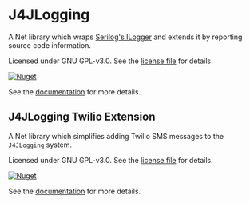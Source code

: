 # J4JLogging

A Net library which wraps [Serilog's ILogger](https://github.com/serilog/serilog) and extends it by reporting source code information.

Licensed under GNU GPL-v3.0. See the [license file](license.md) for details.

[![Nuget](https://img.shields.io/nuget/v/J4JSoftware.Logging?style=flat-square)](https://www.nuget.org/packages/J4JSoftware.Logging/)

See the [documentation](J4JLogging/docs/readme.md) for more details.

## J4JLogging Twilio Extension

A Net library which simplifies adding Twilio SMS messages to the `J4JLogging` system.

Licensed under GNU GPL-v3.0. See the [license file](license.md) for details.

[![Nuget](https://img.shields.io/nuget/v/J4JSoftware.Logging?style=flat-square)](https://www.nuget.org/packages/J4JSoftware.Logging/)

See the [documentation](J4JLoggingTwilio/docs/readme.md) for more details.
